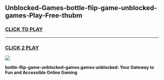
## Unblocked-Games-bottle-flip-game-unblocked-games-Play-Free-thubm
<h3>
<a href="https://premium76.site?title=bottle-flip-game-unblocked-games&ref=18A">CLICK TO PLAY</a></h3>
<hr>

<h3>
<a href="https://premium76.site?title=bottle-flip-game-unblocked-games&ref=18A">CLICK 2 PLAY</a>
  
</h3>

<a href="https://premium76.site?title=bottle-flip-game-unblocked-games&ref=18A"><img src="https://clearcache.store/games.png"></a>


**bottle-flip-game-unblocked-games games unblocked: Your Gateway to Fun and Accessible Online Gaming**
